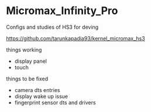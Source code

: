 # Micromax_Infinity_Pro
Configs and studies of HS3 for deving

https://github.com/tarunkapadia93/kernel_micromax_hs3

things working
- display panel
- touch

things to be fixed
- camera dts entries
- display wake up issue
- fingerprint sensor dts and drivers
